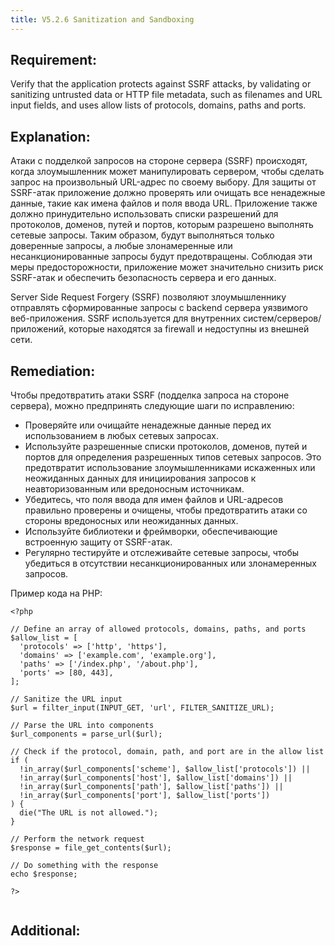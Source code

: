 ```yaml
---
title: V5.2.6 Sanitization and Sandboxing
---
```




## Requirement:

Verify that the application protects against SSRF attacks, by validating or sanitizing untrusted data or HTTP file metadata, such as filenames and URL input fields, and uses allow lists of protocols, domains, paths and ports.

## Explanation:

Атаки с подделкой запросов на стороне сервера (SSRF) происходят, когда злоумышленник может манипулировать сервером, чтобы сделать запрос на произвольный URL-адрес по своему выбору. Для защиты от SSRF-атак приложение должно проверять или очищать все ненадежные данные, такие как имена файлов и поля ввода URL. Приложение также должно принудительно использовать списки разрешений для протоколов, доменов, путей и портов, которым разрешено выполнять сетевые запросы. Таким образом, будут выполняться только доверенные запросы, а любые злонамеренные или несанкционированные запросы будут предотвращены. Соблюдая эти меры предосторожности, приложение может значительно снизить риск SSRF-атак и обеспечить безопасность сервера и его данных.

Server Side Request Forgery (SSRF) позволяют злоумышленнику отправлять сформированные запросы с backend сервера уязвимого веб-приложения. SSRF используется для внутренних систем/серверов/приложений, которые находятся за firewall и недоступны из внешней сети.

## Remediation:

Чтобы предотвратить атаки SSRF (подделка запроса на стороне сервера), можно предпринять следующие шаги по исправлению: 

- Проверяйте или очищайте ненадежные данные перед их использованием в любых сетевых запросах. 
- Используйте разрешенные списки протоколов, доменов, путей и портов для определения разрешенных типов сетевых запросов. Это предотвратит использование злоумышленниками искаженных или неожиданных данных для инициирования запросов к неавторизованным или вредоносным источникам. 
- Убедитесь, что поля ввода для имен файлов и URL-адресов правильно проверены и очищены, чтобы предотвратить атаки со стороны вредоносных или неожиданных данных. 
- Используйте библиотеки и фреймворки, обеспечивающие встроенную защиту от SSRF-атак. 
- Регулярно тестируйте и отслеживайте сетевые запросы, чтобы убедиться в отсутствии несанкционированных или злонамеренных запросов.


Пример кода на PHP:


```
<?php

// Define an array of allowed protocols, domains, paths, and ports
$allow_list = [
  'protocols' => ['http', 'https'],
  'domains' => ['example.com', 'example.org'],
  'paths' => ['/index.php', '/about.php'],
  'ports' => [80, 443],
];

// Sanitize the URL input
$url = filter_input(INPUT_GET, 'url', FILTER_SANITIZE_URL);

// Parse the URL into components
$url_components = parse_url($url);

// Check if the protocol, domain, path, and port are in the allow list
if (
  !in_array($url_components['scheme'], $allow_list['protocols']) ||
  !in_array($url_components['host'], $allow_list['domains']) ||
  !in_array($url_components['path'], $allow_list['paths']) ||
  !in_array($url_components['port'], $allow_list['ports'])
) {
  die("The URL is not allowed.");
}

// Perform the network request
$response = file_get_contents($url);

// Do something with the response
echo $response;

?>


```


## Additional:




